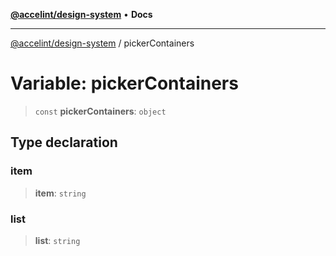 [**@accelint/design-system**](../README.md) • **Docs**

***

[@accelint/design-system](../README.md) / pickerContainers

# Variable: pickerContainers

> `const` **pickerContainers**: `object`

## Type declaration

### item

> **item**: `string`

### list

> **list**: `string`
